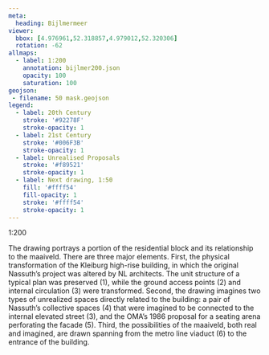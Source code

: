 ```yaml
---
meta:
  heading: Bijlmermeer
viewer:
  bbox: [4.976961,52.318857,4.979012,52.320306]
  rotation: -62
allmaps:
  - label: 1:200
    annotation: bijlmer200.json
    opacity: 100
    saturation: 100
geojson:
 - filename: 50 mask.geojson
legend:
  - label: 20th Century
    stroke: '#92278F'
    stroke-opacity: 1
  - label: 21st Century
    stroke: '#006F3B'
    stroke-opacity: 1
  - label: Unrealised Proposals
    stroke: '#f89521'
    stroke-opacity: 1
  - label: Next drawing, 1:50
    fill: '#ffff54'
    fill-opacity: 1
    stroke: '#ffff54'
    stroke-opacity: 1
---
```

1:200

The drawing portrays a portion of the residential block and its relationship to the maaiveld. There are three major elements. First, the physical transformation of the Kleiburg high-rise building, in which the original Nassuth’s project was altered by NL architects. The unit structure of a typical plan was preserved (1), while the ground access points (2) and internal circulation (3) were transformed. Second, the drawing imagines two types of unrealized spaces directly related to the building: a pair of Nassuth’s collective spaces (4) that were imagined to be connected to the internal elevated street (3), and the OMA’s 1986 proposal for a seating arena perforating the facade (5). Third, the possibilities of the maaiveld, both real and imagined, are drawn spanning from the metro line viaduct (6) to the entrance of the building. 
